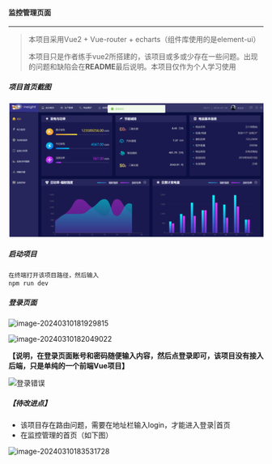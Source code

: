 #### 监控管理页面

---

> 本项目采用Vue2 + Vue-router + echarts（组件库使用的是element-ui）
>
> 本项目只是作者练手vue2所搭建的，该项目或多或少存在一些问题。出现的问题和缺陷会在**README**最后说明。本项目仅作为个人学习使用

##### 项目首页截图

![监控管理页面](./image/监控管理页面.png)

##### 启动项目

```
在终端打开该项目路径，然后输入
npm run dev
```

##### 登录页面

![image-20240310181929815](image-20240310181929815.png) 

![image-20240310182049022](C:\Users\huo\Desktop\image\image-20240310182049022.png)  

**【说明，在登录页面账号和密码随便输入内容，然后点登录即可，该项目没有接入后端，只是单纯的一个前端Vue项目】**

![登录错误](C:\Users\huo\Desktop\image\登录错误.png)

##### 【待改进点】

- 该项目存在路由问题，需要在地址栏输入login，才能进入登录|首页
- 在监控管理的首页（如下图）

![image-20240310183531728](C:\Users\huo\Desktop\image\image-20240310183531728.png)
